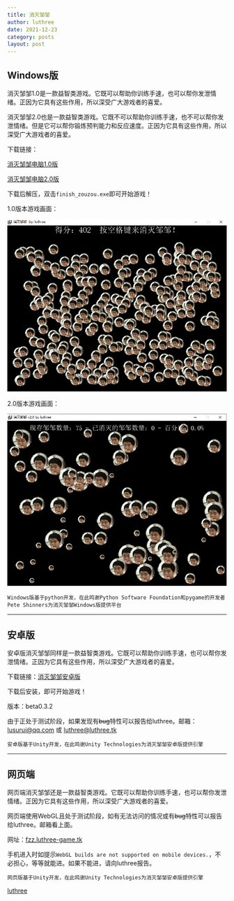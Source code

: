 ```yaml
---
title: 消灭邹邹
author: luthree
date: 2021-12-23
category: posts
layout: post
---
```


## Windows版

消灭邹邹1.0是一款益智类游戏。它既可以帮助你训练手速，也可以帮你发泄情绪。正因为它具有这些作用，所以深受广大游戏者的喜爱。

消灭邹邹2.0也是一款益智类游戏。它既不可以帮助你训练手速，也不可以帮你发泄情绪。但是它可以帮你锻炼预判能力和反应速度。正因为它具有这些作用，所以深受广大游戏者的喜爱。

下载链接：

[消灭邹邹电脑1.0版](https://luthree.lanzoux.com/iQliGwhjbih)

[消灭邹邹电脑2.0版](https://luthree.lanzouo.com/igRP1xwur0h)

下载后解压，双击`finish_zouzou.exe`即可开始游戏！

1.0版本游戏画面：

![消灭邹邹1.0游戏画面](/img/mmexport1636987387142.png)

2.0版本游戏画面：

![消灭邹邹2.0游戏画面](/img/fzz2.0.png)

`Windows版基于python开发，在此鸣谢Python Software Foundation和pygame的开发者Pete Shinners为消灭邹邹Windows版提供平台`

------------

## 安卓版

安卓版消灭邹邹同样是一款益智类游戏。它既可以帮助你训练手速，也可以帮你发泄情绪。正因为它具有这些作用，所以深受广大游戏者的喜爱。

下载链接：[消灭邹邹安卓版](https://luthree.lanzoux.com/iR0Htwycgva)

下载后安装，即可开始游戏！

版本：beta0.3.2

由于正处于测试阶段，如果发现有~~bug~~特性可以报告给luthree。邮箱：lusurui@qq.com 或 luthree@luthree.tk

`安卓版基于Unity开发，在此鸣谢Unity Technologies为消灭邹邹安卓版提供引擎`

----------

## 网页端

网页端消灭邹邹还是一款益智类游戏。它既可以帮助你训练手速，也可以帮你发泄情绪。正因为它具有这些作用，所以深受广大游戏者的喜爱。

网页端使用WebGL且处于测试阶段，如有无法访问的情况或有~~bug~~特性可以报告给luthree。邮箱看上面。

网址：[fzz.luthree-game.tk](http://fzz.luthree-game.tk/)

手机进入时如提示`WebGL builds are not supported on mobile devices.`，不必担心，等等就能进。如果不能进，请向luthree报告。

`网页版基于Unity开发，在此鸣谢Unity Technologies为消灭邹邹安卓版提供引擎`

[luthree](http://luthree.tk)
